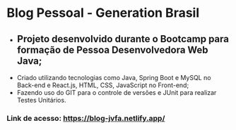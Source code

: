 # Blog Pessoal - Generation Brasil

<ul>
  <li><h2>Projeto desenvolvido durante o Bootcamp para formação de Pessoa Desenvolvedora Web Java;</h2></li>
  <li>Criado utilizando tecnologias como Java, Spring Boot e MySQL no Back-end e React.js, HTML, CSS, JavaScript no Front-end;</li>
  <li>Fazendo uso do GIT para o controle de versões e JUnit para realizar Testes Unitários.</li>
</ul>


### Link de acesso: https://blog-jvfa.netlify.app/
